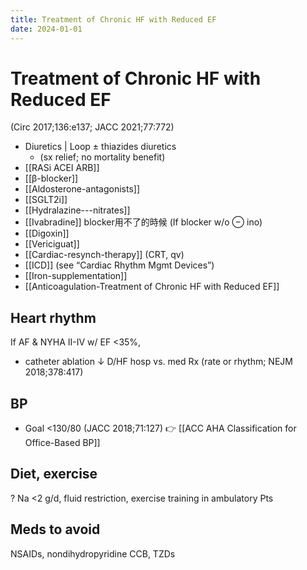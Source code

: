```yaml
---
title: Treatment of Chronic HF with Reduced EF
date: 2024-01-01
---
```


# Treatment of Chronic HF with Reduced EF

(Circ 2017;136:e137; JACC 2021;77:772)

- Diuretics | Loop ± thiazides diuretics 
    - (sx relief; no mortality benefit)
- [[RASi ACEI ARB]]
- [[β-blocker]]
- [[Aldosterone-antagonists]]
- [[SGLT2i]]
- [[Hydralazine---nitrates]]
- [[Ivabradine]] blocker用不了的時候 (If blocker w/o ⊖ ino)
- [[Digoxin]]
- [[Vericiguat]]
- [[Cardiac-resynch-therapy]] (CRT, qv)
- [[ICD]] (see “Cardiac Rhythm Mgmt Devices”)
- [[Iron-supplementation]]
- [[Anticoagulation-Treatment of Chronic HF with Reduced EF]]

## Heart rhythm

If AF & NYHA II-IV w/ EF <35%,

- catheter ablation ↓ D/HF hosp vs. med Rx (rate or rhythm; NEJM 2018;378:417)

## BP

- Goal <130/80 (JACC 2018;71:127) 👉 [[ACC AHA Classification for Office-Based BP]]

## Diet, exercise

? Na <2 g/d, fluid restriction, exercise training in ambulatory Pts

## Meds to avoid

NSAIDs, nondihydropyridine CCB, TZDs
